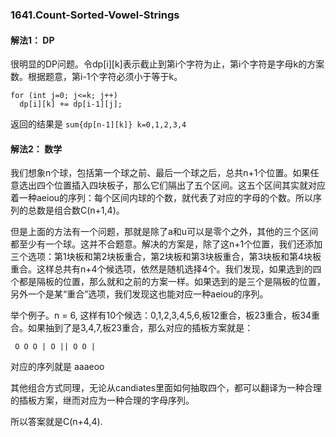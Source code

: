 ### 1641.Count-Sorted-Vowel-Strings

#### 解法1： DP
很明显的DP问题。令dp[i][k]表示截止到第i个字符为止，第i个字符是字母k的方案数。根据题意，第i-1个字符必须小于等于k。
```
for (int j=0; j<=k; j++)
  dp[i][k] += dp[i-1][j];
```
返回的结果是 ```sum{dp[n-1][k]} k=0,1,2,3,4```

#### 解法2： 数学
我们想象n个球，包括第一个球之前、最后一个球之后，总共n+1个位置。如果任意选出四个位置插入四块板子，那么它们隔出了五个区间。这五个区间其实就对应着一种aeiou的序列：每个区间内球的个数，就代表了对应的字母的个数。所以序列的总数是组合数C(n+1,4)。

但是上面的方法有一个问题，那就是除了a和u可以是零个之外，其他的三个区间都至少有一个球。这并不合题意。解决的方案是，除了这n+1个位置，我们还添加三个选项：第1块板和第2块板重合，第2块板和第3块板重合，第3块板和第4块板重合。这样总共有n+4个候选项，依然是随机选择4个。我们发现，如果选到的四个都是隔板的位置，那么就和之前的方案一样。如果选到的是三个是隔板的位置，另外一个是某“重合”选项，我们发现这也能对应一种aeiou的序列。

举个例子。n = 6, 这样有10个候选：0,1,2,3,4,5,6,板12重合，板23重合，板34重合。如果抽到了是3,4,7,板23重合，那么对应的插板方案就是：
```
 O O O | O || O O |
```
对应的序列就是 aaaeoo

其他组合方式同理，无论从candiates里面如何抽取四个，都可以翻译为一种合理的插板方案，继而对应为一种合理的字母序列。

所以答案就是C(n+4,4).
